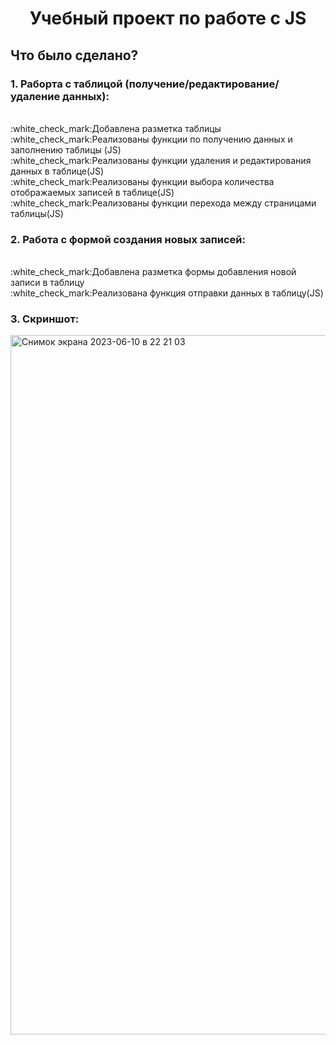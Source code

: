 <h1 align="center">Учебный проект по работе с JS</h1>

<h2>Что было сделано?</h2>

<h3>1. Раборта с таблицой (получение/редактирование/удаление данных):</h3><br>
         :white_check_mark:Добавлена разметка таблицы<br>
         :white_check_mark:Реализованы функции по получению данных и заполнению таблицы (JS)<br>
         :white_check_mark:Реализованы функции удаления и редактирования данных в таблице(JS)<br>
         :white_check_mark:Реализованы функции выбора количества отображаемых записей в таблице(JS)<br>
         :white_check_mark:Реализованы функции перехода между страницами таблицы(JS)<br>

<h3>2. Работа с формой создания новых записей: </h3><br>
         :white_check_mark:Добавлена разметка формы добавления новой записи в таблицу<br>
         :white_check_mark:Реализована функция отправки данных в таблицу(JS)<br>
         
<h3>3. Скриншот:</h3>
<img width="1119" alt="Снимок экрана 2023-06-10 в 22 21 03" src="https://github.com/R1no933/project-front/assets/104028198/d309144c-411f-47cb-a8c5-c2cbe5a66f2a">
